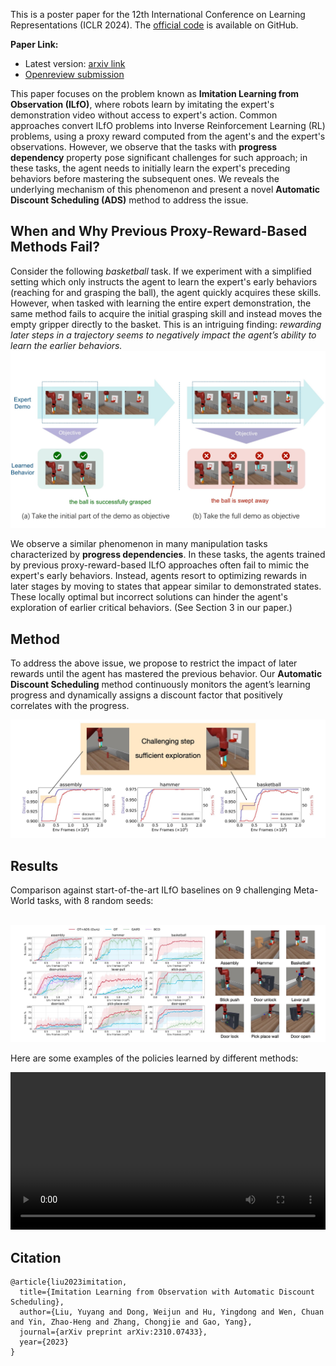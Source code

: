 This is a poster paper for the 12th International Conference on Learning Representations (ICLR 2024). The [official code](https://github.com/dwjshift/IL_ADS) is available on GitHub.

**Paper Link:**

- Latest version: [arxiv link](https://arxiv.org/abs/2310.07433)
- [Openreview submission](https://openreview.net/forum?id=pPJTQYOpNI)

This paper focuses on the problem known as **Imitation Learning from Observation (ILfO)**, where robots learn by imitating the expert's demonstration video without access to expert's action. Common approaches convert ILfO problems into Inverse Reinforcement Learning (RL) problems, using a proxy reward computed from the agent's and the expert's observations. However, we observe that the tasks with **progress dependency** property pose significant challenges for such approach; in these tasks, the agent needs to initially learn the expert's preceding behaviors before mastering the subsequent ones. We reveals the underlying mechanism of this phenomenon and present a novel **Automatic Discount Scheduling (ADS)** method to address the issue.

<!--
This paper focuses on the challenge known as **Imitation Learning from Observation (ILfO)**, where robots learn by imitating the expert without access to its action. A common ILfO approach is to use a proxy reward computed from the agent's and the expert's observations. We identify that tasks with **progress dependency** property pose significant challenges for such approach, because reward signals assigned to later steps hinder the learning of initial behaviors. To address this issue, we present an **Automatic Discount Scheduling (ADS)** mechanism that adaptively alters the discount factor during the training phase, prioritizing earlier rewards initially and gradually engaging later rewards only when the earlier behaviors have been mastered. 
-->








## When and Why Previous Proxy-Reward-Based Methods Fail?
Consider the following *basketball* task. If we experiment with a simplified setting which only instructs the agent to learn the expert's early behaviors (reaching for and grasping the ball), the agent quickly acquires these skills. However, when tasked with learning the entire expert demonstration, the same method fails to acquire the initial grasping skill and instead moves the empty gripper directly to the basket. This is an intriguing finding: *rewarding later steps in a trajectory seems to negatively impact the agent’s ability to learn the earlier behaviors.*
![motivation](index.assets/motivation.jpg)

We observe a similar phenomenon in many manipulation tasks characterized by **progress dependencies**. In these tasks, the agents trained by previous proxy-reward-based ILfO approaches often fail to mimic the expert's early behaviors. Instead, agents resort to optimizing rewards in later stages by moving to states that appear similar to demonstrated states. These locally optimal but incorrect solutions can hinder the agent's exploration of earlier critical behaviors. (See Section 3 in our paper.)

<!--
Challenges on ILfO with proxy reward:  before earlier behaviors are learned, proxy rewards of later steps negatively impact the agent.

![ab](index.assets/ab.png)

> Can explore trajectories like (b), but fails to learn grasping. This is because [Value for lifting the ball (b)] << [Value for pushing it away (a)].
-->

## Method
To address the above issue, we propose to restrict the impact of later rewards until the agent has mastered the previous behavior. Our **Automatic Discount Scheduling** method continuously monitors the agent’s learning progress and dynamically assigns a discount factor that positively correlates with the progress.

<!--
For tasks with progress dependency, we restrict the impact of later rewards until the agent has mastered the previous behaviors by adaptively alters the discount factor.
-->
![adaptive](index.assets/adaptive.jpg)

## Results

Comparison against start-of-the-art ILfO baselines on 9 challenging Meta-World tasks, with 8 random seeds:

​	![performance](index.assets/result.jpg)


Here are some examples of the policies learned by different methods:

<video src="index.assets/example.mp4" controls autoplay loop width="100%"></video>

## Citation

```
@article{liu2023imitation,
  title={Imitation Learning from Observation with Automatic Discount Scheduling},
  author={Liu, Yuyang and Dong, Weijun and Hu, Yingdong and Wen, Chuan and Yin, Zhao-Heng and Zhang, Chongjie and Gao, Yang},
  journal={arXiv preprint arXiv:2310.07433},
  year={2023}
}
```

